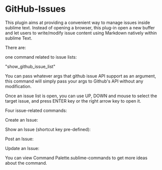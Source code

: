 # GitHub-Issues

This plugin aims at providing a convenient way to manage issues inside sublime text. Instead of opening a browser, this plug-in open a new 
buffer and let users to write/modify issue content using Markdown natively within sublime Text.

There are:

one command related to issue lists:

"show_github_issue_list"


You can pass whatever args that github issue API support as an argument, this command will simply pass your args to Github's API without any modification.


Once an issue list is open, you can use UP, DOWN and mouse to select the target issue, and press ENTER key or the right arrow key to open it.



Four issue-related commands:

Create an Issue:


Show an Issue (shortcut key pre-defined):


Post an Issue:


Update an Issue:


You can view Command Palette.sublime-commands to get more ideas about the command. 




